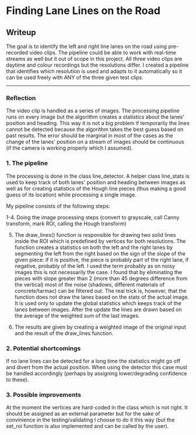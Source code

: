 # **Finding Lane Lines on the Road** 
## Writeup
The goal is to identify the left and right line lanes on the road using pre-recorded video clips. The pipeline could be able to work with real-time streams as well but it out of scope in this project. All three video clips are daytime and colour recordings but the resolutions differ. I created a pipeline that identifies which resolution is used and adapts to it automatically so it can be used freely with ANY of the three given test clips.

[//]: # (Image References)

[image1]: ./examples/grayscale.jpg "Grayscale"

---

### Reflection

The video clip is handled as a series of images. The processing pipeline runs on every image but the algorithm creates a statistics about the lanes' position and heading. This way it is not a big problem if temporarily the lines cannot be detected because the algorithm takes the best guess based on past results. The error should be marginal in most of the cases as the change of the lanes' position on a stream of images should be continuous (if the camera is working properly which I assumed). 

### 1. The pipeline

The processing is done in the class line_detector. A helper class line_stats is used to keep track of both lanes' position and heading between images as well as for creating statistics of the Hough line pieces (thus making a good guess of its location) while processing a single image. 

My pipeline consists of the following steps:

1-4. Doing the image processing steps (convert to grayscale, call Canny transform, mark ROI, calling the Hough transform)

5. The draw_lines() function is responsible for drawing two solid lines inside the ROI which is predefined by vertices for both resolutions. The function creates a statistics on both the left and the right lanes by segmenting the left from the right based on the sign of the slope of the given piece: if it is positive, the piece is probably part of the right lane, if negative, probably of the left. I used the term probably as on noisy images this is not necessarily the case. I found that by eliminating the pieces with slope greater than 2 (more than 45 degrees difference from the vertical) most of the noise (shadows, different materials of concrete/tarmac) can be filtered out. The real trick is, however, that the function does not draw the lanes based on the stats of the actual image. It is used only to update the global statistics which keeps track of the lanes between images. After the update the lines are drawn based on the average of the weighted sum of the last images.

6. The results are given by creating a weighted image of the original input and the result of the draw_lines function.

### 2. Potential shortcomings

If no lane lines can be detected for a long time the statistics might go off and divert from the actual position. When using the detector this case must be handled accordingly (perhaps by assigning lower/degrading confidence to these).

### 3. Possible improvements

At the moment the vertices are hard-coded in the class which is not right. It should be assigned as an external parameter but for the sake of convinience in the testing/validating I choose to do it this way (but the set_roi function is also implemented and can be called by the user).
